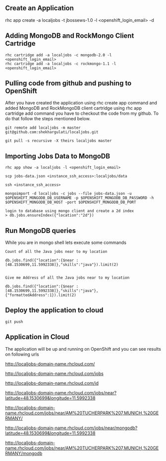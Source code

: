 ## Create an Application 

rhc app create -a localjobs -t jbossews-1.0 -l <openshift_login_email> -d

## Adding MongoDB and RockMongo Client Cartridge

```
rhc cartridge add -a localjobs -c mongodb-2.0 -l <openshift_login_email>
rhc cartridge add -a localjobs -c rockmongo-1.1 -l <openshift_login_email>
```

## Pulling code from github and pushing to OpenShift

After you have created the application using rhc create app command and added MongoDB and RockMongoDB client cartridge using rhc app cartridge add command you have to checkout the code from my github. To do that follow the steps mentioned below.

```
git remote add localjobs -m master git@github.com:shekhargulati/localjobs.git
 
git pull -s recursive -X theirs localjobs master

```
## Importing Jobs Data to MongoDB

```
rhc app show -a localjobs -l <openshift_login_email>

scp jobs-data.json <instance_ssh_access>:localjobs/data

ssh <instance_ssh_access>

mongoimport -d localjobs -c jobs --file jobs-data.json -u $OPENSHIFT_MONGODB_DB_USERNAME -p $OPENSHIFT_MONGODB_DB_PASSWORD -h $OPENSHIFT_MONGODB_DB_HOST -port $OPENSHIFT_MONGODB_DB_PORT

login to database using mongo client and create a 2d index
> db.jobs.ensureIndex({"location":"2d"})

```

## Run MongoDB queries

While you are in mongo shell lets execute some commands

```
Count of all the Java jobs near to my location

db.jobs.find({"location":{$near : [48.1530699,11.5992338]},"skills":"java"}).limit(2)


Give me Address of all the Java jobs near to my location

db.jobs.find({"location":{$near : [48.1530699,11.5992338]},"skills":"java"},{"formattedAddress":1}).limit(2)
```

## Deploy the application to cloud

```
git push
```

## Application in Cloud

The application will be up and running on OpenShift and you can see results on following urls

http://localjobs-domain-name.rhcloud.com/

http://localjobs-domain-name.rhcloud.com/jobs

http://localjobs-domain-name.rhcloud.com/id

http://localjobs-domain-name.rhcloud.com/jobs/near?latitude=48.1530699&longitude=11.5992338

http://localjobs-domain-name.rhcloud.com/jobs/near/AM%20TUCHERPARK%207,MUNICH,%20GERMANY/

http://localjobs-domain-name.rhcloud.com/jobs/near/mongodb?latitude=48.1530699&longitude=11.5992338

http://localjobs-domain-name.rhcloud.com/jobs/near/AM%20TUCHERPARK%207,MUNICH,%20GERMANY/mongodb